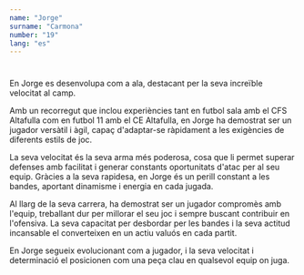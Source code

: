 ```yaml
---
name: "Jorge"
surname: "Carmona"
number: "19"
lang: "es"
---
```


#

En Jorge es desenvolupa com a ala, destacant per la seva increïble velocitat al camp.

Amb un recorregut que inclou experiències tant en futbol sala amb el CFS Altafulla com en futbol 11 amb el CE Altafulla, en Jorge ha demostrat ser un jugador versàtil i àgil, capaç d'adaptar-se ràpidament a les exigències de diferents estils de joc.

La seva velocitat és la seva arma més poderosa, cosa que li permet superar defenses amb facilitat i generar constants oportunitats d'atac per al seu equip. Gràcies a la seva rapidesa, en Jorge és un perill constant a les bandes, aportant dinamisme i energia en cada jugada.

Al llarg de la seva carrera, ha demostrat ser un jugador compromès amb l'equip, treballant dur per millorar el seu joc i sempre buscant contribuir en l'ofensiva. La seva capacitat per desbordar per les bandes i la seva actitud incansable el converteixen en un actiu valuós en cada partit.

En Jorge segueix evolucionant com a jugador, i la seva velocitat i determinació el posicionen com una peça clau en qualsevol equip on juga.
